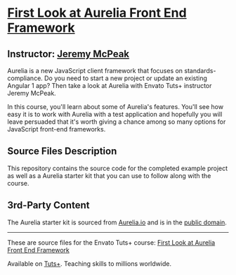 # [First Look at Aurelia Front End Framework][published url]
## Instructor: [Jeremy McPeak][instructor url]


Aurelia is a new JavaScript client framework that focuses on standards-compliance. Do you need to start a new project or update an existing Angular 1 app? Then take a look at Aurelia with Envato Tuts+ instructor Jeremy McPeak. 

In this course, you'll learn about some of Aurelia's features. You'll see how easy it is to work with Aurelia with a test application and hopefully you will leave persuaded that it's worth giving a chance among so many options for JavaScript front-end frameworks.


## Source Files Description


This repository contains the source code for the completed example project as well as a Aurelia starter kit that you can use to follow along with the course.

## 3rd-Party Content

The Aurelia starter kit is sourced from [Aurelia.io](http://aurelia.io) and is in the [public domain](https://creativecommons.org/publicdomain/zero/1.0/).

------

These are source files for the Envato Tuts+ course: [First Look at Aurelia Front End Framework][published url]

Available on [Tuts+](https://tutsplus.com). Teaching skills to millions worldwide.

[published url]: https://code.tutsplus.com/courses/first-look-at-aurelia-front-end-framework
[instructor url]: https://tutsplus.com/authors/jeremy-mcpeak

